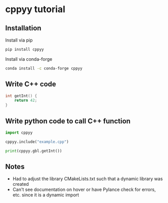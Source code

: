# cppyy tutorial

## Installation

Install via pip

```bash
pip install cppyy
```

Install via conda-forge

```bash
conda install -c conda-forge cppyy
```

## Write C++ code

```cpp
int getInt() {
    return 42;
}
```

## Write python code to call C++ function

```python
import cppyy

cppyy.include("example.cpp")

print(cppyy.gbl.getInt())

```

## Notes

- Had to adjust the library CMakeLists.txt such that a dynamic library was created
- Can't see documentation on hover or have Pylance check for errors, etc. since it is a dynamic import
